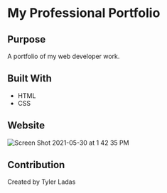 # My Professional Portfolio

## Purpose
A portfolio of my web developer work. 

## Built With
* HTML
* CSS

## Website

![Screen Shot 2021-05-30 at 1 42 35 PM](https://user-images.githubusercontent.com/78171259/120114492-653bea00-c14d-11eb-99e7-8ed293308e5d.png)

## Contribution
Created by Tyler Ladas

